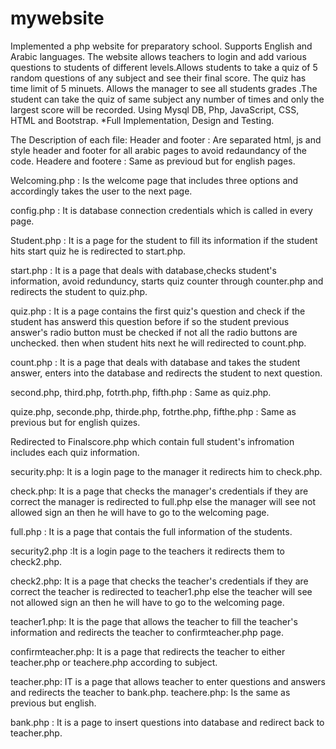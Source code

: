 # mywebsite
Implemented a php website for preparatory school. Supports
English and Arabic languages. The website allows teachers to login and add various questions to students of
different levels.Allows students to take a quiz of 5 random questions of any subject and see their final score.
The quiz has time limit of 5 minuets. Allows the manager to see all students grades .The student can take the
quiz of same subject any number of times and only the largest score will be recorded. Using Mysql DB, Php,
JavaScript, CSS, HTML and Bootstrap.
*Full Implementation, Design and Testing.

The Description of each file:
Header and footer : Are separated html, js and style header and footer for all arabic pages to avoid redaundancy of the code.
Headere and footere : Same as previoud but for english pages.

Welcoming.php : Is the welcome page that includes three options and accordingly takes the user to the next page.

config.php : It is database connection credentials which is called in every page. 

Student.php : It is a page for the student to fill its information if the student hits start quiz he is redirected to start.php.

start.php : It is a page that deals with database,checks student's information, avoid redunduncy, starts quiz counter through counter.php and redirects the student to quiz.php.

quiz.php : It is a page contains the first quiz's question and check if the student has answerd this question before if so the student previous answer's radio button must be checked if not all the radio buttons are unchecked. then when student hits next he will redirected to count.php.

count.php : It is a page that deals with database and takes the student answer, enters into the database and redirects the student to next question.

second.php, third.php, fotrth.php, fifth.php : Same as quiz.php.

quize.php, seconde.php, thirde.php, fotrthe.php, fifthe.php : Same as previous but for english quizes.

Redirected to Finalscore.php which contain full student's infromation includes each quiz information.

security.php: It is a login page to the manager it redirects him to check.php.

check.php: It is a page that checks the manager's credentials if they are correct the manager is redirected to full.php else the manager will see not allowed sign an then he will have to go to the welcoming page.

full.php : It is a page that contais the full information of the students.

security2.php :It is a login page to the teachers it redirects them to check2.php.

check2.php: It is a page that checks the teacher's credentials if they are correct the teacher is redirected to teacher1.php else the teacher will see not allowed sign an then he will have to go to the welcoming page.

teacher1.php: It is the page that allows the teacher to fill the teacher's information and redirects the teacher to confirmteacher.php page.

confirmteacher.php: It is a page that redirects the teacher to either teacher.php or teachere.php according to subject.

teacher.php: IT is a page that allows teacher to enter questions and answers and redirects the teacher to bank.php.
teachere.php: Is the same as previous but english.

bank.php : It is a page to insert questions into database and redirect back to teacher.php.





